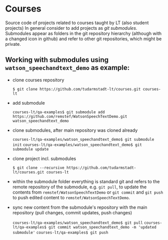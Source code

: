 # Courses
Source code of projects related to courses taught by LT (also student projects)
In general consider to add projects as _git submodules_. Submodules appear as folders in the git repository hierarchy (although with a changed icon in github) and refer to other git repositories, which might be private.

## Working with submodules using `watson_speechandtext_demo` as example:

- clone courses repository 

    `$ git clone https://github.com/tudarmstadt-lt/courses.git courses-lt`

- add submodule

    `courses-lt/qa-examples$ git submodule add https://github.com/remstef/WatsonSpeechTextDemo.git watson_speechandtext_demo`

- clone submodules, after main repository was cloned already

    `courses-lt/qa-examples/watson_speechandtext_demo$ git submodule init`
    `courses-lt/qa-examples/watson_speechandtext_demo$ git submodule update`

- clone project incl. submodules

    `$ git clone --recursive https://github.com/tudarmstadt-lt/courses.git courses-lt`
    
- within the submodule folder everything is standard git and refers to the remote repository of the submodule, e.g. `git pull`, to update the contents from `remstef/WatsonSpeechTextDemo` or `git commit` and `git push` to push edited content to `remstef/WatsonSpeechTextDemo`.

- sync new content from the submodule's repository with the main repository (pull changes, commit updates, push changes)

    `courses-lt/qa-examples/watson_speechandtext_demo$ git pull`
    `courses-lt/qa-examples$ git commit watson_speechandtext_demo -m 'updated submodule'`
    `courses-lt/qa-examples$ git push`
    
